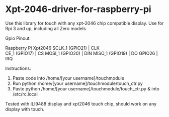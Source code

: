 # Xpt-2046-driver-for-raspberry-pi
Use this library for touch with any xpt-2046 chip compatible display.
Use for Rpi 3 and up, including all Zero models

Gpio Pinout:

Raspberry Pi      Xpt2046
SCLK_1 (GPIO21) |	CLK <br>
CE_1 (GPIO17)	  | CS
MOSI_1 (GPIO20)	| DIN
MISO_1 (GPIO19)	| DO
GPIO26	        | IRQ

Instructions:
1. Paste code into /home/[your username]/touchmodule
2. Run python /home/[your username]/touchmodule/touch_ctr.py
3. Paste python /home/[your username]/touchmodule/touch_ctr.py & into /etc/rc.local


Tested with ILI9488 display and xpt2046 touch chip, should work on any display with touch.
